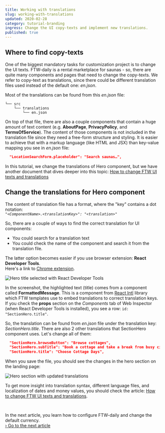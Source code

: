 ```yaml
---
title: Working with translations
slug: working-with-translations
updated: 2020-02-28
category: tutorial-branding
ingress: Change the UI copy-texts and implement new translations.
published: true
---
```


## Where to find copy-texts

One of the biggest mandatory tasks for customization project is to
change the UI texts. FTW-daily is a rental marketplace for saunas - so,
there are quite many components and pages that need to change the
copy-texts. We refer to copy-text as translations, since there could be
different translation files used instead of the default one: _en.json_.

Most of the translations can be found from this _en.json_ file:

```shell
└── src
    └── translations
        └── en.json
```

On top of that file, there are also a couple components that contain a
huge amount of text content (e.g. **AboutPage**, **PrivacyPolicy**, and
**TermsOfService**). The content of those components is not included in
the translation file since they need a free-form structure and styling.
It is easier to achieve that with a markup language (like HTML and JSX)
than key-value mapping you see in _en.json_ file:

```json
  "LocationSearchForm.placeholder": "Search saunas…",
```

In this tutorial, we change the translations of Hero component, but we
have another document that dives deeper into this topic:
[How to change FTW UI texts and translations](/ftw-styling/how-to-change-ftw-ui-texts-and-translations/)

## Change the translations for Hero component

The content of translation file has a format, where the "key" contains a
dot notation:<br />
_`"<ComponentName>.<translationKey>": "<translation>"`_

So, there are a couple of ways to find the correct translation for UI
components:

- You could search for a translation text
- You could check the name of the component and search it from the
  translation file.

The latter option becomes easier if you use browser extension: **React
Developer Tools**.<br /> Here's a link to
[Chrome extension](https://chrome.google.com/webstore/search/React%20Developer%20Tools?hl=en).

![Hero title selected with React Developer Tools](./react-devtools.png)

In the screenshot, the highlighted text (title) comes from a component
called **FormattedMessage**. This is a component from
[React Intl](https://github.com/formatjs/react-intl) library which FTW
templates use to embed translations to correct translation keys. If you
check the **props** section on the _Components_ tab of Web Inspector
(when React Developer Tools is installed), you see a row:
`id: "SectionHero.title"`.

So, the translation can be found from _en.json_ file under the
translation key: _SectionHero.title_. There are also 2 other
translations that SectionHero component uses. Let's change all of them:

```json
  "SectionHero.browseButton": "Browse cottages",
  "SectionHero.subTitle": "Book a cottage and take a break from busy city life",
  "SectionHero.title": "Choose Cottage Days",
```

When you save the file, you should see the changes in the hero section
on the landing page:

![Hero section with updated translations](./hero-with-updated-translations.png)

To get more insight into translation syntax, different language files,
and localization of dates and money values, you should check the
article:
[How to change FTW UI texts and translations](/ftw-styling/how-to-change-ftw-ui-texts-and-translations/).

<br />

In the next article, you learn how to configure FTW-daily and change the
default currency.<br />
[› Go to the next article](/tutorial-branding/configurations/)
